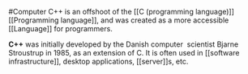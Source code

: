 #Computer C++ is an offshoot of the [[C (programming language)]] [[Programming language]], and was created as a more accessible [[Language]] for programmers.  

**C++** was initially developed by the Danish computer  scientist Bjarne Stroustrup in 1985, as an extension of C. It is often used in [[software infrastructure]], desktop applications, [[server]]s, etc.